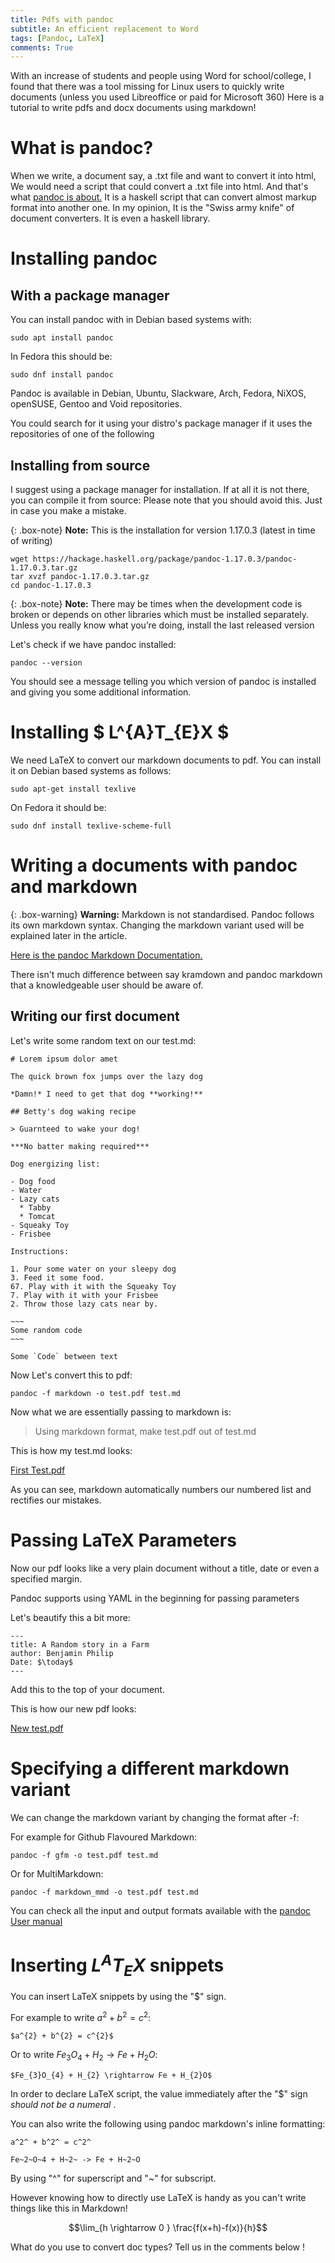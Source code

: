 ```yaml
---
title: Pdfs with pandoc
subtitle: An efficient replacement to Word
tags: [Pandoc, LaTeX]
comments: True
---
```


With an increase of students and people using Word for school/college,
I found that there was a tool missing for Linux users to 
quickly write documents (unless you used Libreoffice or paid for Microsoft 360)
Here is a tutorial to write pdfs and docx documents using markdown!

# What is pandoc?

When we write, a document say, a .txt file and want to convert it into html,
We would need a script that could convert a .txt file into html. And that's what
[pandoc is about.](https://pandoc.org/index.html) It is a haskell script
that can convert almost markup format into another one. In my opinion,
It is the "Swiss army knife" of document converters. It is even a haskell library.

# Installing pandoc

## With a package manager

You can install pandoc with in Debian based systems with:

```
sudo apt install pandoc
```

In Fedora this should be:

```
sudo dnf install pandoc
```

Pandoc is available in Debian, Ubuntu, Slackware, Arch, Fedora, 
NiXOS, openSUSE, Gentoo and Void repositories.

You could search for it using your distro's package manager if it 
uses the repositories of one of the following

## Installing from source

I suggest using a package manager for installation.  If at all it is
not there, you can compile it from source: Please note that you should
avoid this. Just in case you make a mistake.

{: .box-note}
**Note:** This is the installation for version 1.17.0.3 (latest in time of writing)


```
wget https://hackage.haskell.org/package/pandoc-1.17.0.3/pandoc-1.17.0.3.tar.gz
tar xvzf pandoc-1.17.0.3.tar.gz
cd pandoc-1.17.0.3
```

{: .box-note}
**Note:** There may be times when the development code is broken or
depends on other libraries which must be installed separately. Unless
you really know what you’re doing, install the last released version

Let's check if we have pandoc installed:

```
pandoc --version
```

You should see a message telling you which version of pandoc is installed 
and giving you some additional information.

# Installing $ L^{A}T_{E}X $

We need LaTeX to convert our markdown documents to pdf.
You can install it on Debian based systems as follows:

```
sudo apt-get install texlive
```

On Fedora it should be:

```
sudo dnf install texlive-scheme-full
```

# Writing a documents with pandoc and markdown

{: .box-warning}
**Warning:** Markdown is not standardised. Pandoc follows its own markdown 
syntax. Changing the markdown variant used will be explained later in the article.

[Here is the pandoc Markdown Documentation.](https://pandoc.org/MANUAL.html#pandocs-markdown)

There isn't much difference between say kramdown and pandoc markdown
that a knowledgeable user should be aware of.

## Writing our first document

Let's write some random text on our test.md:

```kramdown
# Lorem ipsum dolor amet 

The quick brown fox jumps over the lazy dog

*Damn!* I need to get that dog **working!**

## Betty's dog waking recipe

> Guarnteed to wake your dog!

***No batter making required***

Dog energizing list:

- Dog food
- Water 
- Lazy cats
  * Tabby
  * Tomcat
- Squeaky Toy
- Frisbee

Instructions:

1. Pour some water on your sleepy dog
3. Feed it some food.
67. Play with it with the Squeaky Toy
7. Play with it with your Frisbee
2. Throw those lazy cats near by.

~~~
Some random code
~~~

Some `Code` between text
```
Now Let's convert this to pdf:

```
pandoc -f markdown -o test.pdf test.md
```

Now what we are essentially passing to markdown is:

> Using markdown format, make test.pdf out of test.md

This is how my test.md looks:

[First Test.pdf](/assets/post-imgs/pandoc-pdfs/test.pdf)

As you can see, markdown automatically numbers our numbered list and
rectifies our mistakes.


# Passing LaTeX Parameters

Now our pdf looks like a very plain document without a title, 
date or even a specified margin.

Pandoc supports using YAML in the beginning for passing parameters

Let's beautify this a bit more:

```kramdown
---
title: A Random story in a Farm
author: Benjamin Philip
Date: $\today$
--- 
```
Add this to the top of your document.

This is how our new pdf looks:

[New test.pdf](/assets/post-imgs/pandoc-pdfs/)

# Specifying a different markdown variant

We can change the markdown variant by changing the format after -f:

For example for Github Flavoured Markdown:

```
pandoc -f gfm -o test.pdf test.md
```

Or for MultiMarkdown:

```
pandoc -f markdown_mmd -o test.pdf test.md
```

You can check all the input and output formats available 
with the [pandoc User manual](https://pandoc.org/MANUAL.html)

# Inserting $L^{A}T_{E}X$ snippets

You can insert LaTeX snippets by using the "$" sign.

For example to write $a^{2} + b^{2} = c^{2}$:

```
$a^{2} + b^{2} = c^{2}$
```

Or to write $Fe_{3}O_{4} + H_{2} \rightarrow Fe + H_{2}O$:

```
$Fe_{3}O_{4} + H_{2} \rightarrow Fe + H_{2}O$
```

In order to declare LaTeX script, the value immediately after the "$"
sign *should not be a numeral* .

You can also write the following using pandoc markdown's inline formatting:

```
a^2^ + b^2^ = c^2^
```

```
Fe~2~O~4 + H~2~ -> Fe + H~2~O
```

By using "^" for superscript and "~" for subscript.

However knowing how to directly use LaTeX is handy as you can't write things like this in Markdown!

$$\lim_{h \rightarrow 0 } \frac{f(x+h)-f(x)}{h}$$

What do you use to convert doc types? Tell us in the comments below !
